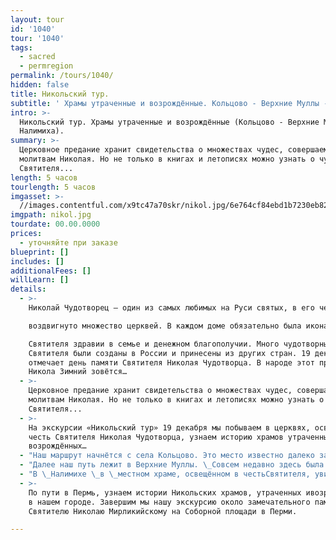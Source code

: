 ```yaml
---
layout: tour
id: '1040'
tour: '1040'
tags:
  - sacred
  - permregion
permalink: /tours/1040/
hidden: false
title: Никольский тур.
subtitle: ' Храмы утраченные и возрождённые. Кольцово - Верхние Муллы - Налимиха.'
intro: >-
  Никольский тур. Храмы утраченные и возрождённые (Кольцово - Верхние Муллы -
  Налимиха).
summary: >-
  Церковное предание хранит свидетельства о множествах чудес, совершаемых по
  молитвам Николая. Но не только в книгах и летописях можно узнать о чудесах
  Святителя...
length: 5 часов
tourlength: 5 часов
imgasset: >-
  //images.contentful.com/x9tc47a70skr/nikol.jpg/6e764cf84ebd1b7230eb82cc31fcd62c/nikol.jpg
imgpath: nikol.jpg
tourdate: 00.00.0000
prices:
  - уточняйте при заказе
blueprint: []
includes: []
additionalFees: []
willLearn: []
details:
  - >-
    Николай Чудотворец – один из самых любимых на Руси святых, в его честь 

    воздвигнуто множество церквей. В каждом доме обязательно была икона 

    Святителя здравии в семье и денежном благополучии. Много чудотворных образов
    Святителя были созданы в России и принесены из других стран. 19 декабре РПЦ
    отмечает день памяти Святителя Николая Чудотворца. В народе этот праздник
    Никола Зимний зовётся…
  - >-
    Церковное предание хранит свидетельства о множествах чудес, совершаемых по
    молитвам Николая. Но не только в книгах и летописях можно узнать о чудесах
    Святителя...
  - >-
    На экскурсии «Никольский тур» 19 декабря мы побываем в церквях, освящённых в
    честь Святителя Николая Чудотворца, узнаем историю храмов утраченных и вновь
    возрождённых…
  - "Наш маршрут начнётся с села Кольцово. Это место известно далеко за пределамиПермского края, в первую очередь \_благодаря прославленной здесь два века назадчудотворной иконе \_святого Николая, именуемой «Пещерной». Предание доносит, чтообраз был написан в селе \_Чусовские Городки по заказу благочестивого крестьянина ИльиКольцова из деревни \_Кольцово, которому в здешнем лесу явился сам святой Чудотворец. Этопроизошло 24 июля, и с тех пор на праздник святого образа Николая Пещерногосюда ежегодно стекается большое количество верующих. Дважды икона исчезала изхрама, один раз даже на 50 лет, однако \_по молитвам богомольцев, обреталась вновь.Прогуляемся мы и по сказочному лесу, \_побываем на Святом источнике,освещенном в честь Николая Чудотворца."
  - "Далее наш путь лежит в Верхние Муллы. \_Совсем недавно здесь была поднята главка с крестом над шатром нового храма-часовни, освящённого в честь Святителя Николая Чудотворца. Церковь построена на месте, \_где раньше возвышался прекрасный храм \_Николая Угоднику, разрушенный \_окончательно в 1950 году."
  - "В \_Налимихе \_в \_местном храме, освещённом в честьСвятителя, увидим уникальную скульптуру Николая Чудотворца Можайского.Особенностью храма является то, что он был построен в 1979 году в годы безбожничества и отрицания религии, когда новые храмы практически не строились."
  - >-
    По пути в Пермь, узнаем истории Никольских храмов, утраченных ивозрождённых
    в нашем городе. Завершим мы нашу экскурсию около замечательного памятника
    Святителю Николаю Мирликийскому на Соборной площади в Перми.

---
```

